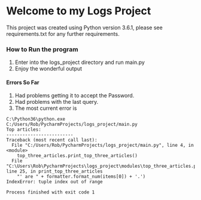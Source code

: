 # Welcome to my Logs Project

This project was created using Python version 3.6.1, please see requirements.txt for any further requirements.

### How to Run the program

1. Enter into the logs_project directory and run main.py
2. Enjoy the wonderful output


#### Errors So Far

1. Had problems getting it to accept the Password.
2. Had problems with the last query.
3. The most current error is

```
C:\Python36\python.exe C:/Users/Rob/PycharmProjects/logs_project/main.py
Top articles:
-------------------------
Traceback (most recent call last):
  File "C:/Users/Rob/PycharmProjects/logs_project/main.py", line 4, in <module>
    top_three_articles.print_top_three_articles()
  File "C:\Users\Rob\PycharmProjects\logs_project\modules\top_three_articles.py", line 25, in print_top_three_articles
    "' are " + formatter.format_num(items[0]) + '.')
IndexError: tuple index out of range

Process finished with exit code 1
```